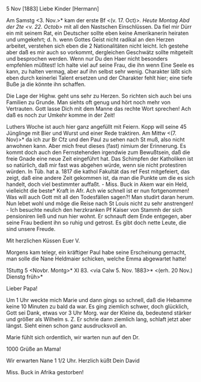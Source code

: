  5 Nov [1883]
Liebe Kinder [Hermann]

Am Samstg <3. Nov.>* kam der erste Bf <(v. 17. Oct)>*. Heute Montag Abd der 2te <v. 22. Octob>* mit all den Nastschen Einschlüssen. Da fiel mir Dürr ein mit seinem Rat, ein Deutscher sollte eben keine Amerikanerin heiraten und umgekehrt; d. h. wenn Gottes Geist nicht radikal an den Herzen arbeitet, verstehen sich eben die 2 Nationalitäten nicht leicht. Ich gestehe aber daß es mir auch so vorkommt, dergleichen Geschwätz sollte mitgeteilt und besprochen werden. Wenn nur Du den Haer nicht besonders empfehlen müßtest! Ich halte viel auf seine Frau, die ihn wenn Eine Seele es kann, zu halten vermag, aber auf ihn selbst sehr wenig. Charakter läßt sich eben durch keinerlei Talent ersetzen und der Charakter fehlt hier; eine tiefe Buße ja die könnte ihn schaffen.

Die Lage der Highw. geht uns sehr zu Herzen. So richten sich auch bei uns Familien zu Grunde. Man siehts oft genug und hört noch mehr von Vertrauten. Gott lasse Dich mit dem Manne das rechte Wort sprechen! Ach daß es noch zur Umkehr komme in der Zeit!

Luthers Woche ist auch hier ganz angefüllt mit Feiern. Kopp will seine 45 Jünglinge mit Bier und Wurst und einer Rede traktiren. Am Mittw <(7. Nov)>* da ich zur Br Cfz und den Paul zu sehen nach St muß, also nicht anwohnen kann. Aber mich freut dieses (fast) nimium der Erinnerung. Es kommt doch auch den Fernstehenden irgendwie zum Bewußtsein, daß die freie Gnade eine neue Zeit eingeführt hat. Das Schimpfen der Katholiken ist so natürlich, daß mir fast was abgehen würde, wenn sie nicht protestiren würden. In Tüb. hat a. 1817 die kathol Fakultät das ref Fest mitgefeiert, das zeigt, daß eine andere Zeit gekommen ist, da man die Punkte um die es sich handelt, doch viel bestimmter auffaßt. - Miss. Buck in Akem war ein Held, vielleicht die beste* Kraft in Afr. Ach wie schnell ist er nun fortgenommen! Was will auch Gott mit all den Todesfällen sagen?! Man studirt daran herum. 
Nun lebet wohl und möge die Reise nach St Louis nicht zu sehr anstrengen! - Ich besuchte neulich den herzkranken Pf Kaiser von Stammh der sich pensioniren ließ und nun hier wohnt. Er schnauft dem Ende entgegen, aber seine Frau bedient ihn so ruhig und getrost. Es gibt doch nette Leute, die sind unsere Freude.

 Mit herzlichen Küssen
 Euer V.

Morgens kam telegr, ein kräftiger Paul habe seine Erscheinung gemacht, man solle die Nane Heldmaier schicken, welche Emma abgewartet hatte! 

 1Stuttg 5 <Novbr. Montg>* XI 83.
 <via Calw 5. Nov. 1883>*
 <(erh. 20 Nov.) Dienstg früh>*

Lieber Papa!

Um 1 Uhr weckte mich Marie und dann gings so schnell, daß die Hebamme keine 10 Minuten zu bald da war. Es ging ziemlich schwer, doch glücklich, Gott sei Dank, etwas vor 3 Uhr Morg. war der Kleine da, bedeutend stärker und größer als Wilhelm s. Z. Er schrie dann ziemlich lang, schlaft jetzt aber längst. Sieht einen schon ganz ausdrucksvoll an.

Marie fühlt sich ordentlich, wir warten nun auf den Dr.

1000 Grüße an Mama!

Wir erwarten Nane 1 1/2 Uhr.
 Herzlich küßt Dein David

Miss. Buck in Afrika gestorben!

